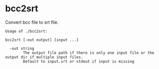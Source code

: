 # bcc2srt

Convert bcc file to srt file.

```text
Usage of ./bcc2srt:

bcc2srt [-out output] [input ...]

  -out string
        The output file path if there is only one input file or the output dir if multiple input files. 
        Default to input.srt or stdout if input is missing
```
